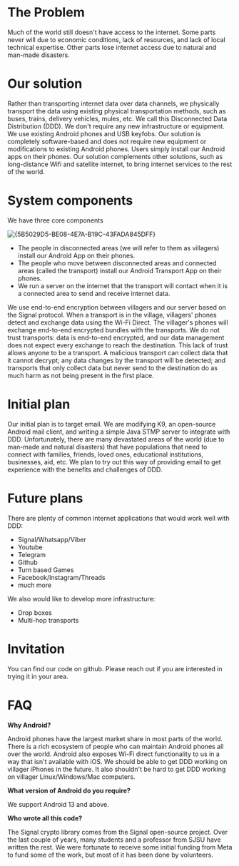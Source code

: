 # The Problem

Much of the world still doesn't have access to the internet.
Some parts never will due to economic conditions, lack of resources, and lack of local technical expertise.
Other parts lose internet access due to natural and man-made disasters.

# Our solution

Rather than transporting internet data over data channels, we physically transport the data using existing physical transportation methods, such as buses, trains, delivery vehicles, mules, etc.
We call this Disconnected Data Distribution (DDD).
We don't require any new infrastructure or equipment.
We use existing Android phones and USB keyfobs.
Our solution is completely software-based and does not require new equipment or modifications to existing Android phones.
Users simply install our Android apps on their phones.
Our solution complements other solutions, such as long-distance Wifi and satellite internet, to bring internet services to the rest of the world.

# System components

We have three core components

![{5B5029D5-BE08-4E7A-B19C-43FADA845DFF}](https://github.com/user-attachments/assets/0dfc2aed-d8c7-4b7c-912e-507ad9c62056)

* The people in disconnected areas (we will refer to them as villagers) install our Android App on their phones.
* The people who move between disconnected areas and connected areas (called the transport) install our Android Transport App on their phones.
* We run a server on the internet that the transport will contact when it is a connected area to send and receive internet data.

We use end-to-end encryption between villagers and our server based on the Signal protocol.
When a transport is in the village, villagers' phones detect and exchange data using the Wi-Fi Direct.
The villager's phones will exchange end-to-end encrypted bundles with the transports.
We do not trust transports: data is end-to-end encrypted, and our data management does not expect every exchange to reach the destination.
This lack of trust allows anyone to be a transport.
A malicious transport can collect data that it cannot decrypt; any data changes by the transport will be detected; and transports that only collect data but never send to the destination do as much harm as not being present in the first place.

# Initial plan

Our initial plan is to target email.
We are modifying K9, an open-source Android mail client, and writing a simple Java STMP server to integrate with DDD.
Unfortunately, there are many devastated areas of the world (due to man-made and natural disasters) that have populations that need to connect with families, friends, loved ones, educational institutions, businesses, aid, etc.
We plan to try out this way of providing email to get experience with the benefits and challenges of DDD.

# Future plans

There are plenty of common internet applications that would work well with DDD:

* Signal/Whatsapp/Viber
* Youtube
* Telegram
* Github
* Turn based Games
* Facebook/Instagram/Threads
* much more

We also would like to develop more infrastructure:

* Drop boxes
* Multi-hop transports

# Invitation

You can find our code on github.
Please reach out if you are interested in trying it in your area.

# FAQ

**Why Android?**

Android phones have the largest market share in most parts of the world.
There is a rich ecosystem of people who can maintain Android phones all over the world.
Android also exposes Wi-Fi direct functionality to us in a way that isn't available with iOS.
We should be able to get DDD working on villager iPhones in the future.
It also shouldn't be hard to get DDD working on villager Linux/Windows/Mac computers.

**What version of Android do you require?**

We support Android 13 and above.

**Who wrote all this code?**

The Signal crypto library comes from the Signal open-source project.
Over the last couple of years, many students and a professor from SJSU have written the rest.
We were fortunate to receive some initial funding from Meta to fund some of the work, but most of it has been done by volunteers.
